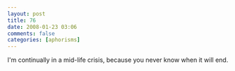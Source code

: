 ```yaml
---
layout: post
title: 76
date: 2008-01-23 03:06
comments: false
categories: [aphorisms]
---
```


I'm continually in a mid-life crisis, because you never know when it will end.
